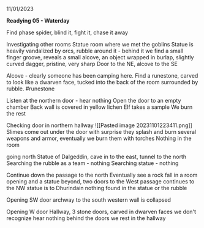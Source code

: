 11/01/2023

**Readying 05 - Waterday**

Find phase spider, blind it, fight it, chase it away

Investigating other rooms
Statue room where we met the goblins
	Statue is heavily vandalized by orcs, rubble around it - behind it we find a small finger groove, reveals a small alcove, an object wrapped in burlap, slightly curved dagger, pristine, very sharp
	Door to the NE, alcove to the SE

Alcove - clearly someone has been camping here.  Find a runestone, carved to look like a dwarven face, tucked into the back of the room surrounded by rubble. #runestone

Listen at the northern door - hear nothing
Open the door to an empty chamber
Back wall is covered in yellow lichen
	Elf takes a sample
	We burn the rest

Checking door in northern hallway
![[Pasted image 20231101223411.png]]
Slimes come out under the door with surprise
they splash and burn several weapons and armor, eventually we burn them with torches
Nothing in the room

going north
Statue of Dalgeddin, cave in to the east, tunnel to the north
Searching the rubble as a team - nothing
Searching statue - nothing

Continue down the passage to the north
Eventually see a rock fall in a room opening and a statue beyond, two doors to the West
passage continues to the NW
statue is to Dhurindain
nothing found in the statue or the rubble

Opening SW door
archway to the south
western wall is collapsed

Opening W door
Hallway, 3 stone doors, carved in dwarven faces we don't recognize
	hear nothing behind the doors
we rest in the hallway
